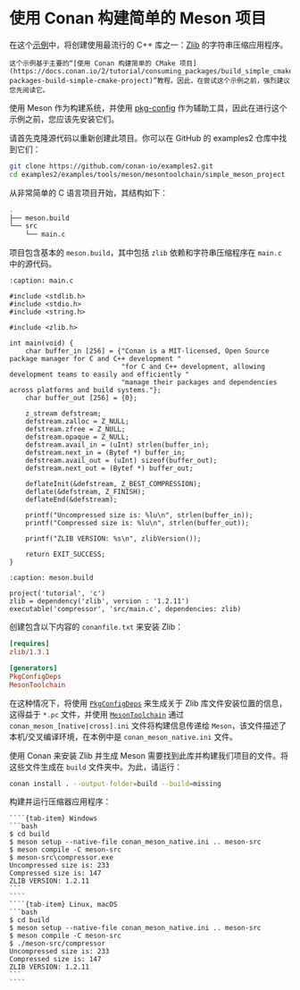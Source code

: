 # 使用 Conan 构建简单的 Meson 项目

在这个[示例](https://docs.conan.io/2/examples/tools/meson/build_simple_meson_project.html)中，将创建使用最流行的 C++ 库之一：[Zlib](https://zlib.net/) 的字符串压缩应用程序。

```{note}
这个示例基于主要的“[使用 Conan 构建简单的 CMake 项目](https://docs.conan.io/2/tutorial/consuming_packages/build_simple_cmake_project.html#consuming-packages-build-simple-cmake-project)”教程。因此，在尝试这个示例之前，强烈建议您先阅读它。
```

使用 Meson 作为构建系统，并使用 [pkg-config](../../../fields/pkg-config/pkgconfiglite) 作为辅助工具，因此在进行这个示例之前，您应该先安装它们。

请首先克隆源代码以重新创建此项目。你可以在 GitHub 的 examples2 仓库中找到它们：

```bash
git clone https://github.com/conan-io/examples2.git
cd examples2/examples/tools/meson/mesontoolchain/simple_meson_project
```

从非常简单的 C 语言项目开始，其结构如下：

```bash
.
├── meson.build
└── src
    └── main.c
```

项目包含基本的 `meson.build`，其中包括 `zlib` 依赖和字符串压缩程序在 `main.c` 中的源代码。


```{code-block} c
:caption: main.c

#include <stdlib.h>
#include <stdio.h>
#include <string.h>

#include <zlib.h>

int main(void) {
    char buffer_in [256] = {"Conan is a MIT-licensed, Open Source package manager for C and C++ development "
                            "for C and C++ development, allowing development teams to easily and efficiently "
                            "manage their packages and dependencies across platforms and build systems."};
    char buffer_out [256] = {0};

    z_stream defstream;
    defstream.zalloc = Z_NULL;
    defstream.zfree = Z_NULL;
    defstream.opaque = Z_NULL;
    defstream.avail_in = (uInt) strlen(buffer_in);
    defstream.next_in = (Bytef *) buffer_in;
    defstream.avail_out = (uInt) sizeof(buffer_out);
    defstream.next_out = (Bytef *) buffer_out;

    deflateInit(&defstream, Z_BEST_COMPRESSION);
    deflate(&defstream, Z_FINISH);
    deflateEnd(&defstream);

    printf("Uncompressed size is: %lu\n", strlen(buffer_in));
    printf("Compressed size is: %lu\n", strlen(buffer_out));

    printf("ZLIB VERSION: %s\n", zlibVersion());

    return EXIT_SUCCESS;
}
```

```{code-block} meson
:caption: meson.build

project('tutorial', 'c')
zlib = dependency('zlib', version : '1.2.11')
executable('compressor', 'src/main.c', dependencies: zlib)
```

创建包含以下内容的 `conanfile.txt` 来安装 Zlib：

```ini
[requires]
zlib/1.3.1

[generators]
PkgConfigDeps
MesonToolchain
```

在这种情况下，将使用 [`PkgConfigDeps`](https://docs.conan.io/2/reference/tools/gnu/pkgconfigdeps.html#id1) 来生成关于 Zlib 库文件安装位置的信息，这得益于 `*.pc` 文件，并使用 [`MesonToolchain`](https://docs.conan.io/2/reference/tools/meson/mesontoolchain.html#id1) 通过 `conan_meson_[native|cross].ini` 文件将构建信息传递给 `Meson`，该文件描述了本机/交叉编译环境，在本例中是 `conan_meson_native.ini` 文件。

使用 Conan 来安装 Zlib 并生成 Meson 需要找到此库并构建我们项目的文件。将这些文件生成在 `build` 文件夹中。为此，请运行：

```bash
conan install . --output-folder=build --build=missing
```

构建并运行压缩器应用程序：

`````{tab-set} 
````{tab-item} Windows
```bash
$ cd build
$ meson setup --native-file conan_meson_native.ini .. meson-src
$ meson compile -C meson-src
$ meson-src\compressor.exe
Uncompressed size is: 233
Compressed size is: 147
ZLIB VERSION: 1.2.11
```
````
````{tab-item} Linux, macOS
```bash
$ cd build
$ meson setup --native-file conan_meson_native.ini .. meson-src
$ meson compile -C meson-src
$ ./meson-src/compressor
Uncompressed size is: 233
Compressed size is: 147
ZLIB VERSION: 1.2.11
```
````
`````
